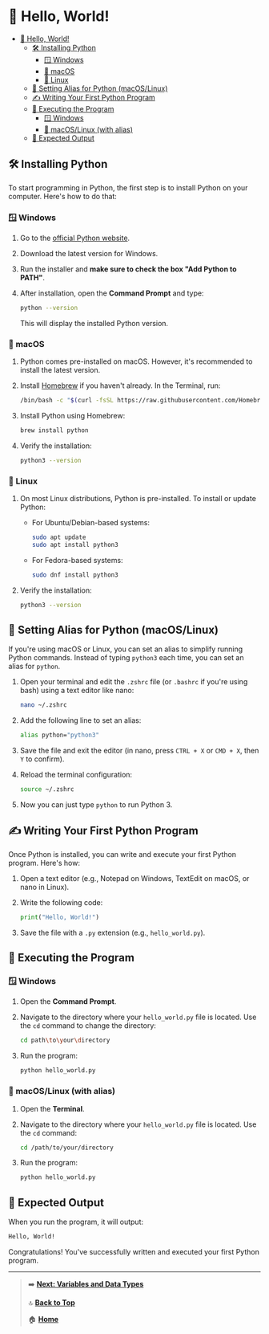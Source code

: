 # 🙋 Hello, World!

- [🙋 Hello, World!](#-hello-world)
  - [🛠️ Installing Python](#️-installing-python)
    - [🪟 Windows](#-windows)
    - [🍏 macOS](#-macos)
    - [🐧 Linux](#-linux)
  - [🔄 Setting Alias for Python (macOS/Linux)](#-setting-alias-for-python-macoslinux)
  - [✍️ Writing Your First Python Program](#️-writing-your-first-python-program)
  - [🚀 Executing the Program](#-executing-the-program)
    - [🪟 Windows](#-windows-1)
    - [🍏 macOS/Linux (with alias)](#-macoslinux-with-alias)
  - [🎉 Expected Output](#-expected-output)

## 🛠️ Installing Python

To start programming in Python, the first step is to install Python on your computer. Here's how to do that:

### 🪟 Windows

1. Go to the [official Python website](https://www.python.org/downloads/).
2. Download the latest version for Windows.
3. Run the installer and **make sure to check the box "Add Python to PATH"**.
4. After installation, open the **Command Prompt** and type:

   ```bash
   python --version
   ```

   This will display the installed Python version.

### 🍏 macOS

1. Python comes pre-installed on macOS. However, it's recommended to install the latest version.
2. Install [Homebrew](https://brew.sh/) if you haven't already. In the Terminal, run:

   ```bash
   /bin/bash -c "$(curl -fsSL https://raw.githubusercontent.com/Homebrew/install/HEAD/install.sh)"
   ```

3. Install Python using Homebrew:

   ```bash
   brew install python
   ```

4. Verify the installation:

   ```bash
   python3 --version
   ```

### 🐧 Linux

1. On most Linux distributions, Python is pre-installed. To install or update Python:
   - For Ubuntu/Debian-based systems:

     ```bash
     sudo apt update
     sudo apt install python3
     ```

   - For Fedora-based systems:

     ```bash
     sudo dnf install python3
     ```

2. Verify the installation:

   ```bash
   python3 --version
   ```

## 🔄 Setting Alias for Python (macOS/Linux)

If you're using macOS or Linux, you can set an alias to simplify running Python commands. Instead of typing `python3` each time, you can set an alias for `python`.

1. Open your terminal and edit the `.zshrc` file (or `.bashrc` if you're using bash) using a text editor like nano:

   ```bash
   nano ~/.zshrc
   ```

2. Add the following line to set an alias:

   ```bash
   alias python="python3"
   ```

3. Save the file and exit the editor (in nano, press `CTRL + X` or `CMD + X`, then `Y` to confirm).
4. Reload the terminal configuration:

   ```bash
   source ~/.zshrc
   ```

5. Now you can just type `python` to run Python 3.

## ✍️ Writing Your First Python Program

Once Python is installed, you can write and execute your first Python program. Here's how:

1. Open a text editor (e.g., Notepad on Windows, TextEdit on macOS, or nano in Linux).
2. Write the following code:

   ```python
   print("Hello, World!")
   ```

3. Save the file with a `.py` extension (e.g., `hello_world.py`).

## 🚀 Executing the Program

### 🪟 Windows

1. Open the **Command Prompt**.
2. Navigate to the directory where your `hello_world.py` file is located. Use the `cd` command to change the directory:

   ```bash
   cd path\to\your\directory
   ```

3. Run the program:

   ```bash
   python hello_world.py
   ```

### 🍏 macOS/Linux (with alias)

1. Open the **Terminal**.
2. Navigate to the directory where your `hello_world.py` file is located. Use the `cd` command:

   ```bash
   cd /path/to/your/directory
   ```

3. Run the program:

   ```bash
   python hello_world.py
   ```

## 🎉 Expected Output

When you run the program, it will output:

```bash
Hello, World!
```

Congratulations! You've successfully written and executed your first Python program.

---

> ➡️ **[Next: Variables and Data Types](./variables-and-data-types.md)**
>
> 🔝 **[Back to Top](#-hello-world)**
>
> 🏠 **[Home](../../index.md)**
